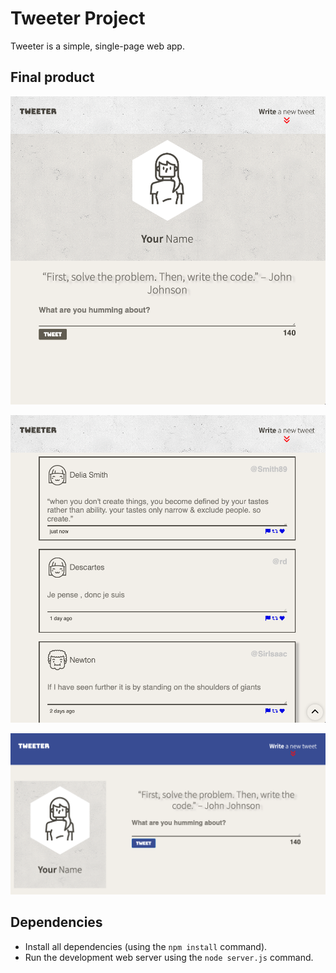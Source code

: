 # Tweeter Project

Tweeter is a simple, single-page web app.

## Final product

!["Screenshot one"](https://github.com/tofi-124/tweeter/blob/master/docs/1.png)

!["Screenshot two"](https://github.com/tofi-124/tweeter/blob/master/docs/2.png)

!["Desktop view"](https://github.com/tofi-124/tweeter/blob/master/docs/3.png)

## Dependencies

- Install all dependencies (using the `npm install` command).
- Run the development web server using the `node server.js` command.
